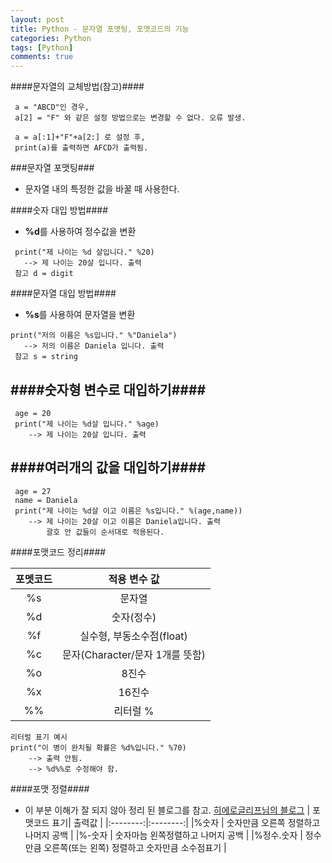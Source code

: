```yaml
---
layout: post
title: Python - 문자열 포맷팅, 포맷코드의 기능
categories: Python
tags: [Python]
comments: true
---
```


####문자열의 교체방법(참고)####
```	
 a = "ABCD"인 경우, 
 a[2] = "F" 와 같은 설정 방법으로는 변경할 수 없다. 오류 발생.
 
 a = a[:1]+"F"+a[2:] 로 설정 후,
 print(a)를 출력하면 AFCD가 출력됨.
```	

###문자열 포맷팅###
-  문자열 내의 특정한 값을 바꿀 때 사용한다.

####숫자 대입 방법####
-  **%d**를 사용하여 정수값을 변환

 ```
  print("제 나이는 %d 살입니다." %20)  
  	--> 제 나이는 20살 입니다. 출력
  참고 d = digit
 
 ```

####문자열 대입 방법####
-  **%s**를 사용하여 문자열을 변환
 ```
 print("저의 이름은 %s입니다." %"Daniela")  
  	--> 저의 이름은 Daniela 입니다. 출력
  참고 s = string
 ```

####숫자형 변수로 대입하기####
- 
```
 age = 20
 print("제 나이는 %d살 입니다." %age)
 	--> 제 나이는 20살 입니다. 출력
 ```
 
####여러개의 값을 대입하기####
- 
```
 age = 27
 name = Daniela
 print("제 나이는 %d살 이고 이름은 %s입니다." %(age,name))
 	--> 제 나이는 20살 이고 이름은 Daniela입니다. 출력 
		괄호 안 값들이 순서대로 적용된다. 
 ```

####포맷코드 정리####
 
| 포멧코드 | 적용 변수 값 |
|:--------:|:--------:|
| %s     | 문자열      |
|%d  |숫자(정수)|
|   %f   |  실수형, 부동소수점(float)      |
|%c|문자(Character/문자 1개를 뜻함)|
|     %o   | 8진수       |
|    %x    |   16진수     |
|    %%    |   리터럴 %     |

```
리터럴 표기 예시 
print("이 병이 완치될 확률은 %d%입니다." %70)
	--> 출력 안됨.
	--> %d%%로 수정해야 함.
```

####포맷 정렬####
- 이 부분 이해가 잘 되지 않아 정리 된 블로그를 참고. [히에로글리프님의 블로그](http://hieroglyph.tistory.com/14)
| 포맷코드 표기| 출력값 |
|:--------:|:--------:|
|%숫자      | 숫자만큼 오른쪽 정렬하고 나머지 공백       |
|%-숫자      | 숫자마늠 왼쪽정렬하고 나머지 공백      |
|%정수.숫자     | 정수만큼 오른쪽(또는 왼쪽) 정렬하고 숫자만큼 소수점표기     |